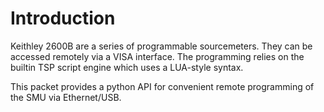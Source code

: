 # Introduction

Keithley 2600B are a series of programmable sourcemeters.
They can be accessed remotely via a VISA interface.
The programming relies on the builtin TSP script engine which uses a LUA-style syntax.

This packet provides a python API for convenient remote programming of the SMU via Ethernet/USB.